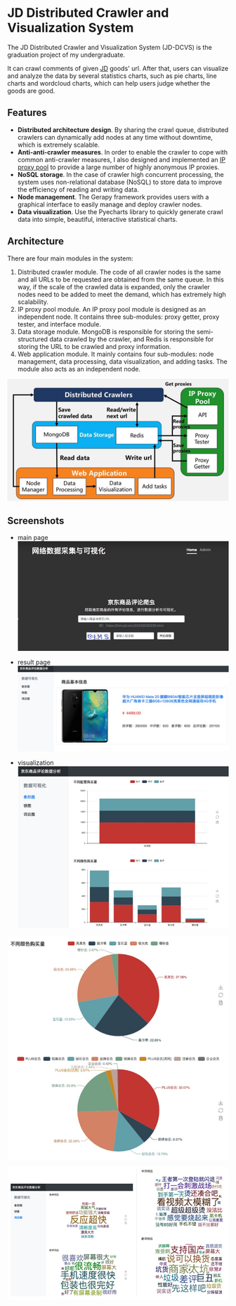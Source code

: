 # JD Distributed Crawler and Visualization System

The JD Distributed Crawler and Visualization System (JD-DCVS) is the graduation project of my undergraduate. 

It can crawl comments of given [JD](www.jd.com) goods' url. After that, users can visualize and analyze the data by several statistics charts, such as pie charts, line charts and wordcloud charts, which can help users judge whether the goods are good.

## Features

+   **Distributed architecture design**. By sharing the crawl queue, distributed crawlers can dynamically add nodes at any time without downtime, which is extremely scalable. 
+   **Anti-anti-crawler measures**. In order to enable the crawler to cope with common anti-crawler measures, I also designed and implemented an [IP proxy pool](https://github.com/fgksgf/IP-Proxy-Pool) to provide a large number of highly anonymous IP proxies. 
+   **NoSQL storage**. In the case of crawler high concurrent processing, the system uses non-relational database (NoSQL) to store data to improve the efficiency of reading and writing data. 
+   **Node management**. The Gerapy framework provides users with a graphical interface to easily manage and deploy crawler nodes. 
+   **Data visualization**. Use the Pyecharts library to quickly generate crawl data into simple, beautiful, interactive statistical charts.

## Architecture

There are four main modules in the system: 

1.  Distributed crawler module. The code of all crawler nodes is the same and all URLs to be requested are obtained from the same queue. In this way, if the scale of the crawled data is expanded, only the crawler nodes need to be added to meet the demand, which has extremely high scalability.
2.  IP proxy pool module. An IP proxy pool module is designed as an independent node. It contains three sub-modules: proxy getter, proxy tester, and interface module. 
3.  Data storage module. MongoDB is responsible for storing the semi-structured data crawled by the crawler, and Redis is responsible for storing the URL to be crawled and proxy information. 
4.  Web application module. It mainly contains four sub-modules: node management, data processing, data visualization, and adding tasks. The module also acts as an independent node.

![](./static/img/dcvs-1.jpg)

## Screenshots

+ main page
![](./static/img/screenshots-1.jpg)

+ result page
![](./static/img/screenshots-2.jpg)

+ visualization
![](./static/img/screenshots-3.jpg)

![](./static/img/screenshots-4.jpg)

![](./static/img/screenshots-5.jpg)


